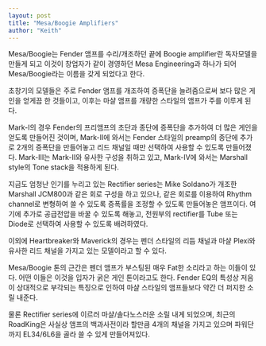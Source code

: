 ```yaml
---
layout: post
title: "Mesa/Boogie Amplifiers"
author: "Keith"
---
```


Mesa/Boogie는 Fender 앰프를 수리/개조하던 끝에 Boogie amplifier란
독자모델을 만들게 되고 이것이 창업자가 같이 경영하던 Mesa Engineering과
하나가 되어 Mesa/Boogie라는 이름을 갖게 되었다고 한다.

초창기의 모델들은 주로 Fender 앰프를 개조하여 증폭단을 늘려줌으로써
보다 많은 게인을 얻게끔 한 것들이고, 이후는 마샬 앰프를 개량한 스타일의
앰프가 주를 이루게 된다.

Mark-I의 경우 Fender의 프리앰프의 초단과 종단에 증폭단을 추가하여
더 많은 게인을 얻도록 만들어진 것이며, Mark-II에 와서는 Fender 스타일의
preamp의 종단에 추가로 2개의 증폭단을 만들어놓고 리드 채널일 때만
선택하여 사용할 수 있도록 만들어졌다.
Mark-III는 Mark-II와 유사한 구성을 취하고 있고, Mark-IV에 와서는
Marshall style의 Tone stack을 적용하게 된다.

지금도 엄청난 인기를 누리고 있는 Rectifier series는 Mike Soldano가
개조한 Marshall JCM800과 같은 회로 구성을 하고 있으나, 
같은 회로를 이용하여 Rhythm channel로 변형하여 쓸 수 있도록
증폭률을 조정할 수 있도록 만들어놓은 앰프이다. 여기에 추가로
공급전압을 바꿀 수 있도록 해놓고, 전원부의 rectifier를 Tube 또는 Diode로
선택하여 사용할 수 있도록 배려하였다.

이외에 Heartbreaker와 Maverick의 경우는 펜더 스타일의 리듬 채널과
마샬 Plexi와 유사한 리드 채널을 가지고 있는 모델이라고 할 수 있다.

Mesa/Boogie 톤의 근간은 펜더 앰프가 부스팅된 매우 Fat한 소리라고
하는 이들이 있다. 어떤 이들은 이것을 입자가 굵은 게인 톤이라고도 한다.
Fender EQ의 특성상 저음이 상대적으로 부각되는 특징으로 인하여
마샬 스타일의 앰프들보다 약간 더 퍼지한 소릴 내준다.

물론 Rectifier series에 이르러 마샬/솔다노스러운 소릴 내게 되었으며,
최근의 RoadKing은 사실상 앰프의 백과사전이라 할만큼 4개의 채널을
가지고 있으며 파워단까지 EL34/6L6을 골라 쓸 수 있게 만들어져있다.


